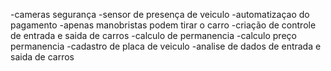 -cameras segurança
-sensor de presença de veiculo
-automatizaçao do pagamento
-apenas manobristas podem tirar o carro
-criação de controle de entrada e saida de carros
-calculo de permanencia
-calculo preço permanencia 
-cadastro de placa de veiculo
-analise de dados de entrada e saida de carros



